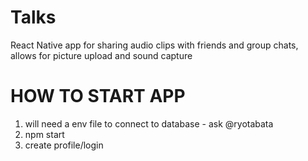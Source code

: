 # Talks
React Native app for sharing audio clips with friends and group chats, allows for picture upload and sound capture

#  HOW TO START APP
1. will need a env file to connect to database - ask @ryotabata
2. npm start 
3. create profile/login 


